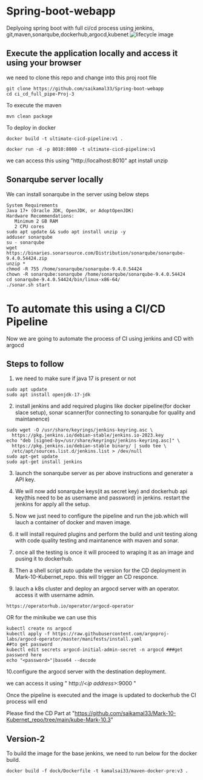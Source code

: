 # Spring-boot-webapp
Deplyoing spring boot with full ci/cd process using jenkins, git,maven,sonarqube,dockerhub,argocd,kubenet
![lifecycle image](https://github.com/saikamal33/Spring-boot-webapp/blob/main/sonar-pipeline.png)
## Execute the application locally and access it using your browser
we need to clone this repo and change into this proj root file
~~~
git clone https://github.com/saikamal33/Spring-boot-webapp
cd ci_cd_full_pipe-Proj-3
~~~

To execute the maven
~~~
mvn clean package
~~~
To deploy in docker
~~~
docker build -t ultimate-cicd-pipeline:v1 .
~~~
~~~
docker run -d -p 8010:8080 -t ultimate-cicd-pipeline:v1
~~~
we can access this using "http://localhost:8010" apt install unzip


## Sonarqube server locally
We can install sonarqube in the server using below steps
~~~
System Requirements
Java 17+ (Oracle JDK, OpenJDK, or AdoptOpenJDK)
Hardware Recommendations:
   Minimum 2 GB RAM
   2 CPU cores
sudo apt update && sudo apt install unzip -y
adduser sonarqube
su - sonarqube
wget https://binaries.sonarsource.com/Distribution/sonarqube/sonarqube-9.4.0.54424.zip
unzip *
chmod -R 755 /home/sonarqube/sonarqube-9.4.0.54424
chown -R sonarqube:sonarqube /home/sonarqube/sonarqube-9.4.0.54424
cd sonarqube-9.4.0.54424/bin/linux-x86-64/
./sonar.sh start
~~~
# To automate this using a CI/CD Pipeline
Now we are going to automate the process of CI using jenkins and CD with argocd
## Steps to follow
1. we need to make sure if java 17 is present or not
~~~
sudo apt update
sudo apt install openjdk-17-jdk
~~~
2. install jenkins and add required plugins like docker pipeline(for docker slace setup), sonar scanner(for connecting to sonarqube for quality and maintanence)
~~~
sudo wget -O /usr/share/keyrings/jenkins-keyring.asc \
  https://pkg.jenkins.io/debian-stable/jenkins.io-2023.key
echo "deb [signed-by=/usr/share/keyrings/jenkins-keyring.asc]" \
  https://pkg.jenkins.io/debian-stable binary/ | sudo tee \
  /etc/apt/sources.list.d/jenkins.list > /dev/null
sudo apt-get update
sudo apt-get install jenkins
~~~
3. launch the sonarqube server as per above instructions and generater a API key.

4. We will now add sonarqube keys(it as secret key) and dockerhub api key(this need to be as username and password) in jenkins. restart the jenkins for apply all the setup.

5. Now we just need to configure the pipeline and run the job.which will lauch a container of docker and maven image. 

6. it will install required plugins and perform the build and unit testing along with code quality testing and maintanence with maven and sonar.

7. once all the testing is once it will proceed to wraping it as an image and pusing it to dockerhub.

8. Then a shell script auto update the version for the CD deployment in Mark-10-Kubernet_repo. this will trigger an CD responce.

9. lauch a k8s cluster and deploy an argocd server with an operator. access it with username admin.
~~~
https://operatorhub.io/operator/argocd-operator
~~~
OR
for the minikube we can use this
~~~
kubectl create ns argocd
kubectl apply -f https://raw.githubusercontent.com/argoproj-labs/argocd-operator/master/manifests/install.yaml
##to get password
kubectl edit secrets argocd-initial-admin-secret -n argocd ###get password here
echo "<password>"|base64 --decode
~~~

10.configure the argocd server with the destination deployment.

we can access it using " http://<*ip address*>:9000 "

Once the pipeline is executed and the image is updated to dockerhub the CI process will end

Please find the CD Part at "https://github.com/saikamal33/Mark-10-Kubernet_repo/tree/main/kube-Mark-10.3"

## Version-2

To build the image for the base jenkins, we need to run below for the docker build.
~~~
docker build -f dock/Dockerfile -t kamalsai33/maven-docker-pre:v3 .
~~~

